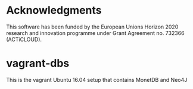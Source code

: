 # Acknowledgments
This software has been funded by the European Unions Horizon 2020 research and innovation programme under Grant Agreement no. 732366 (ACTiCLOUD).

# vagrant-dbs
This is the vagrant Ubuntu 16.04 setup that contains MonetDB and Neo4J
